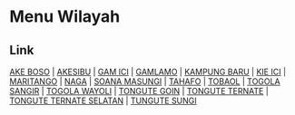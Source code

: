 # Menu Wilayah

## Link

[AKE BOSO](https://github.com/gigit-pemilu/pemilu-2024-82-maluku-utara/tree/main/pilpres/hitung-suara/sub/82-maluku-utara/sub/01-halmahera-barat/sub/03-ibu/sub/2042-ake-boso)
 | 
[AKESIBU](https://github.com/gigit-pemilu/pemilu-2024-82-maluku-utara/tree/main/pilpres/hitung-suara/sub/82-maluku-utara/sub/01-halmahera-barat/sub/03-ibu/sub/2016-akesibu)
 | 
[GAM ICI](https://github.com/gigit-pemilu/pemilu-2024-82-maluku-utara/tree/main/pilpres/hitung-suara/sub/82-maluku-utara/sub/01-halmahera-barat/sub/03-ibu/sub/2021-gam-ici)
 | 
[GAMLAMO](https://github.com/gigit-pemilu/pemilu-2024-82-maluku-utara/tree/main/pilpres/hitung-suara/sub/82-maluku-utara/sub/01-halmahera-barat/sub/03-ibu/sub/2023-gamlamo)
 | 
[KAMPUNG BARU](https://github.com/gigit-pemilu/pemilu-2024-82-maluku-utara/tree/main/pilpres/hitung-suara/sub/82-maluku-utara/sub/01-halmahera-barat/sub/03-ibu/sub/2043-kampung-baru)
 | 
[KIE ICI](https://github.com/gigit-pemilu/pemilu-2024-82-maluku-utara/tree/main/pilpres/hitung-suara/sub/82-maluku-utara/sub/01-halmahera-barat/sub/03-ibu/sub/2018-kie-ici)
 | 
[MARITANGO](https://github.com/gigit-pemilu/pemilu-2024-82-maluku-utara/tree/main/pilpres/hitung-suara/sub/82-maluku-utara/sub/01-halmahera-barat/sub/03-ibu/sub/2017-maritango)
 | 
[NAGA](https://github.com/gigit-pemilu/pemilu-2024-82-maluku-utara/tree/main/pilpres/hitung-suara/sub/82-maluku-utara/sub/01-halmahera-barat/sub/03-ibu/sub/2037-naga)
 | 
[SOANA MASUNGI](https://github.com/gigit-pemilu/pemilu-2024-82-maluku-utara/tree/main/pilpres/hitung-suara/sub/82-maluku-utara/sub/01-halmahera-barat/sub/03-ibu/sub/2040-soana-masungi)
 | 
[TAHAFO](https://github.com/gigit-pemilu/pemilu-2024-82-maluku-utara/tree/main/pilpres/hitung-suara/sub/82-maluku-utara/sub/01-halmahera-barat/sub/03-ibu/sub/2014-tahafo)
 | 
[TOBAOL](https://github.com/gigit-pemilu/pemilu-2024-82-maluku-utara/tree/main/pilpres/hitung-suara/sub/82-maluku-utara/sub/01-halmahera-barat/sub/03-ibu/sub/2022-tobaol)
 | 
[TOGOLA SANGIR](https://github.com/gigit-pemilu/pemilu-2024-82-maluku-utara/tree/main/pilpres/hitung-suara/sub/82-maluku-utara/sub/01-halmahera-barat/sub/03-ibu/sub/2013-togola-sangir)
 | 
[TOGOLA WAYOLI](https://github.com/gigit-pemilu/pemilu-2024-82-maluku-utara/tree/main/pilpres/hitung-suara/sub/82-maluku-utara/sub/01-halmahera-barat/sub/03-ibu/sub/2012-togola-wayoli)
 | 
[TONGUTE GOIN](https://github.com/gigit-pemilu/pemilu-2024-82-maluku-utara/tree/main/pilpres/hitung-suara/sub/82-maluku-utara/sub/01-halmahera-barat/sub/03-ibu/sub/2019-tongute-goin)
 | 
[TONGUTE TERNATE](https://github.com/gigit-pemilu/pemilu-2024-82-maluku-utara/tree/main/pilpres/hitung-suara/sub/82-maluku-utara/sub/01-halmahera-barat/sub/03-ibu/sub/2015-tongute-ternate)
 | 
[TONGUTE TERNATE SELATAN](https://github.com/gigit-pemilu/pemilu-2024-82-maluku-utara/tree/main/pilpres/hitung-suara/sub/82-maluku-utara/sub/01-halmahera-barat/sub/03-ibu/sub/2041-tongute-ternate-selatan)
 | 
[TUNGUTE SUNGI](https://github.com/gigit-pemilu/pemilu-2024-82-maluku-utara/tree/main/pilpres/hitung-suara/sub/82-maluku-utara/sub/01-halmahera-barat/sub/03-ibu/sub/2020-tungute-sungi)

